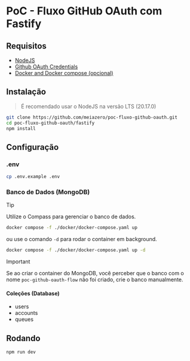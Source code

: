 # PoC - Fluxo GitHub OAuth com Fastify

## Requisitos

- [NodeJS](https://nodejs.org/en/)
- [Github OAuth Credentials](https://github.com/settings/developers)
- [Docker and Docker compose (opcional)](https://docs.docker.com/get-docker/)


## Instalação
> É recomendado usar o NodeJS na versão LTS (20.17.0)

```bash
git clone https://github.com/meiazero/poc-fluxo-github-oauth.git
cd poc-fluxo-github-oauth/fastify
npm install
```

## Configuração

### .env

```bash
cp .env.example .env
```

### Banco de Dados (MongoDB)
> [!TIP]
> Utilize o Compass para gerenciar o banco de dados.

```bash
docker compose -f ./docker/docker-compose.yaml up
```

ou use o comando `-d` para rodar o container em background.

```bash
docker compose -f ./docker/docker-compose.yaml up -d
```

> [!IMPORTANT]
> Se ao criar o container do MongoDB, você perceber que o banco com o nome `poc-github-oauth-flow` não foi criado, crie o banco manualmente.

#### Coleções (Database)

- users
- accounts
- queues

## Rodando

```bash
npm run dev
```